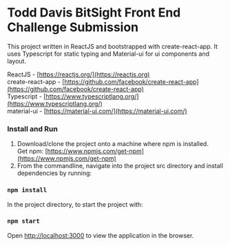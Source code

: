 # Todd Davis BitSight Front End Challenge Submission
 

 This project written in ReactJS and bootstrapped with create-react-app. It uses Typescript for static typing and Material-ui for ui components and layout. 
 
 ReactJS - [https://reactjs.org/](https://reactjs.org)  
 create-react-app - [https://github.com/facebook/create-react-app](https://github.com/facebook/create-react-app)  
 Typescript - [https://www.typescriptlang.org/](https://www.typescriptlang.org/)    
 material-ui - [https://material-ui.com/](https://material-ui.com/)
 
 ### Install and Run
 
 1. Download/clone the project onto a machine where npm is installed.  
 Get npm: [https://www.npmjs.com/get-npm](https://www.npmjs.com/get-npm)
 2. From the commandline, navigate into the project src directory and install dependencies by running:
 
 ### `npm install`
 
In the project directory, to start the project with:

 ### `npm start`
 
 Open [http://localhost:3000](http://localhost:3000) to view the application in the browser.
